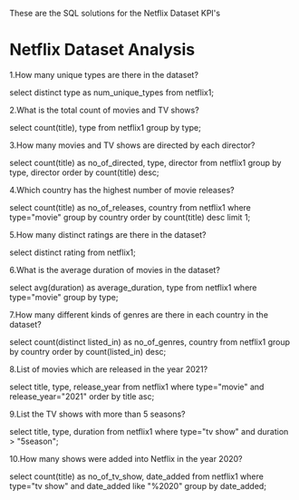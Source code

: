 These are the SQL solutions for the Netflix Dataset KPI's

# Netflix Dataset Analysis

1.How many unique types are there in the dataset?

select distinct type as num_unique_types from netflix1;

2.What is the total count of movies and TV shows?

select count(title), type from netflix1
group by type;

3.How many movies and TV shows are directed by each director?

select count(title) as no_of_directed, type, director from netflix1
group by type, director
order by count(title) desc;


4.Which country has the highest number of movie releases?

select count(title) as no_of_releases, country from netflix1
where type="movie"
group by country
order by count(title) desc
limit 1;

5.How many distinct ratings are there in the dataset?

select distinct rating from netflix1;

6.What is the average duration of movies in the dataset?

select avg(duration) as average_duration, type from netflix1
where type="movie"
group by type;


7.How many different kinds of genres are there in each country in the dataset?

select count(distinct listed_in) as no_of_genres, country from netflix1
group by country
order by count(listed_in) desc;


8.List of movies which are released in the year 2021?

select title, type, release_year from netflix1
where type="movie" and release_year="2021"
order by title asc;

9.List the TV shows with more than 5 seasons?

select title, type, duration from netflix1
where type="tv show" and duration > "5season";

10.How many shows were added into Netflix in the year 2020?

select count(title) as no_of_tv_show, date_added from netflix1
where type="tv show" and date_added like "%2020"
group by date_added;


